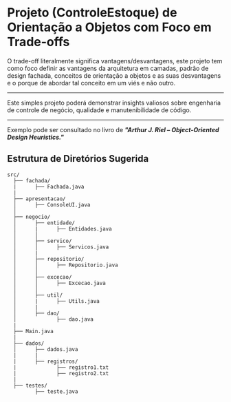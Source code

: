 # Projeto (ControleEstoque) de Orientação a Objetos com Foco em Trade-offs
<p>
  O trade-off literalmente significa vantagens/desvantagens, este projeto tem como foco definir as vantagens da arquitetura em camadas, padrão de design fachada, conceitos de orientação a objetos e as suas desvantagens e o porque de abordar tal conceito em um viés e não outro.
</p>

<hr>

<p>
  Este simples projeto poderá demonstrar insights valiosos sobre engenharia de controle de negócio, qualidade e manutenibilidade de código.
</p>

<hr>
<p>
  Exemplo pode ser consultado no livro de <i><strong>"Arthur J. Riel – Object-Oriented Design Heuristics."</strong></i>
</p>

## Estrutura de Diretórios Sugerida
```
src/
  ├── fachada/
  |      ├── Fachada.java
  |
  ├── apresentacao/
  │      ├── ConsoleUI.java
  │
  ├── negocio/
  │      ├── entidade/
  │      |      ├── Entidades.java
  │      │
  │      ├── servico/
  │      │      ├── Servicos.java
  │      |
  │      ├── repositorio/
  │      │      ├── Repositorio.java
  │      │
  │      ├── excecao/
  │      │      ├── Excecao.java
  │      │
  │      ├── util/
  │      |      ├── Utils.java
  │      |
  │      ├── dao/
  │             ├── dao.java
  |
  ├── Main.java
  |
  ├── dados/
  │      ├── dados.java
  |      |
  |      ├── registros/
  |             ├── registro1.txt
  |             ├── registro2.txt
  |
  ├── testes/
         ├── teste.java
```
